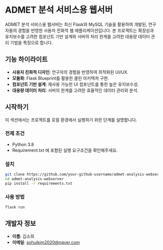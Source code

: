 # ADMET 분석 서비스용 웹서버


ADMET 분석 서비스용 웹서버는 최신 Flask와 MySQL 기술을 활용하여 개발된, 연구자들의 경험을 반영한 사용자 친화적 웹 애플리케이션입니다. 본 프로젝트는 확장성과 유지보수를 고려한 컴포넌트 기반 설계와 서버의 처리 한계를 고려한 대용량 데이터 관리 기법을 특징으로 합니다.

## 기능 하이라이트
- **사용자 친화적 디자인**: 연구자의 경험을 반영하여 최적화된 UI/UX.
- **모듈화**: Flask Blueprint를 활용한 클린 아키텍처 구현.
- **컴포넌트 기반 설계**: 재사용 가능한 UI 컴포넌트를 통한 높은 유지보수성.
- **대용량 데이터 처리**: 서버의 한계를 고려한 효율적인 데이터 관리와 분석.

## 시작하기
이 섹션에서는 프로젝트를 로컬 환경에서 실행하기 위한 단계를 설명합니다.

### 전제 조건
- Python 3.8
- Requirement.txt 에 포함된 실행 요구조건을 확인해주세요.

### 설치
```bash
git clone https://github.com/your-github-username/admet-analysis-webserver.git
cd admet-analysis-webserver
pip install -r requirements.txt
```

### 사용 방법
```bash
flask run
```

## 개발자 정보
- **이름**: 김소희
- **이메일**: sohuikim2020@naver.com
